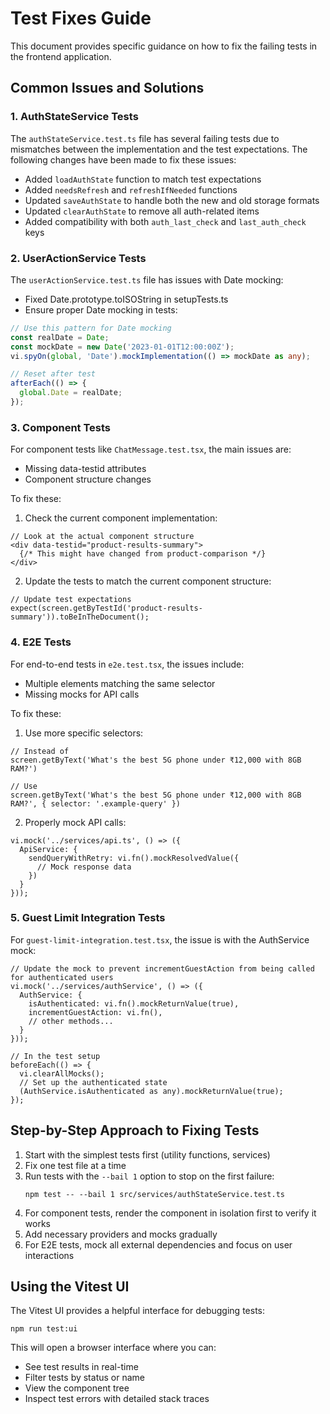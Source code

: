 # Test Fixes Guide

This document provides specific guidance on how to fix the failing tests in the frontend application.

## Common Issues and Solutions

### 1. AuthStateService Tests

The `authStateService.test.ts` file has several failing tests due to mismatches between the implementation and the test expectations. The following changes have been made to fix these issues:

- Added `loadAuthState` function to match test expectations
- Added `needsRefresh` and `refreshIfNeeded` functions
- Updated `saveAuthState` to handle both the new and old storage formats
- Updated `clearAuthState` to remove all auth-related items
- Added compatibility with both `auth_last_check` and `last_auth_check` keys

### 2. UserActionService Tests

The `userActionService.test.ts` file has issues with Date mocking:

- Fixed Date.prototype.toISOString in setupTests.ts
- Ensure proper Date mocking in tests:

```ts
// Use this pattern for Date mocking
const realDate = Date;
const mockDate = new Date('2023-01-01T12:00:00Z');
vi.spyOn(global, 'Date').mockImplementation(() => mockDate as any);

// Reset after test
afterEach(() => {
  global.Date = realDate;
});
```

### 3. Component Tests

For component tests like `ChatMessage.test.tsx`, the main issues are:

- Missing data-testid attributes
- Component structure changes

To fix these:

1. Check the current component implementation:
```tsx
// Look at the actual component structure
<div data-testid="product-results-summary">
  {/* This might have changed from product-comparison */}
</div>
```

2. Update the tests to match the current component structure:
```tsx
// Update test expectations
expect(screen.getByTestId('product-results-summary')).toBeInTheDocument();
```

### 4. E2E Tests

For end-to-end tests in `e2e.test.tsx`, the issues include:

- Multiple elements matching the same selector
- Missing mocks for API calls

To fix these:

1. Use more specific selectors:
```tsx
// Instead of
screen.getByText('What's the best 5G phone under ₹12,000 with 8GB RAM?')

// Use
screen.getByText('What's the best 5G phone under ₹12,000 with 8GB RAM?', { selector: '.example-query' })
```

2. Properly mock API calls:
```tsx
vi.mock('../services/api.ts', () => ({
  ApiService: {
    sendQueryWithRetry: vi.fn().mockResolvedValue({
      // Mock response data
    })
  }
}));
```

### 5. Guest Limit Integration Tests

For `guest-limit-integration.test.tsx`, the issue is with the AuthService mock:

```tsx
// Update the mock to prevent incrementGuestAction from being called for authenticated users
vi.mock('../services/authService', () => ({
  AuthService: {
    isAuthenticated: vi.fn().mockReturnValue(true),
    incrementGuestAction: vi.fn(),
    // other methods...
  }
}));

// In the test setup
beforeEach(() => {
  vi.clearAllMocks();
  // Set up the authenticated state
  (AuthService.isAuthenticated as any).mockReturnValue(true);
});
```

## Step-by-Step Approach to Fixing Tests

1. Start with the simplest tests first (utility functions, services)
2. Fix one test file at a time
3. Run tests with the `--bail 1` option to stop on the first failure:
   ```
   npm test -- --bail 1 src/services/authStateService.test.ts
   ```
4. For component tests, render the component in isolation first to verify it works
5. Add necessary providers and mocks gradually
6. For E2E tests, mock all external dependencies and focus on user interactions

## Using the Vitest UI

The Vitest UI provides a helpful interface for debugging tests:

```
npm run test:ui
```

This will open a browser interface where you can:
- See test results in real-time
- Filter tests by status or name
- View the component tree
- Inspect test errors with detailed stack traces